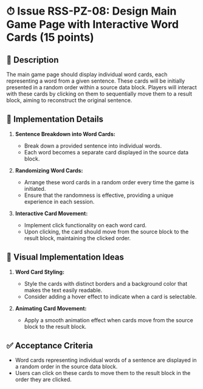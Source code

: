 # ⏱ Issue RSS-PZ-08: Design Main Game Page with Interactive Word Cards (15 points)

## 📝 Description

The main game page should display individual word cards, each representing a word from a given sentence. These cards will be initially presented in a random order within a source data block. Players will interact with these cards by clicking on them to sequentially move them to a result block, aiming to reconstruct the original sentence.

## 🔨 Implementation Details

1. **Sentence Breakdown into Word Cards:**

   - Break down a provided sentence into individual words.
   - Each word becomes a separate card displayed in the source data block.

2. **Randomizing Word Cards:**

   - Arrange these word cards in a random order every time the game is initiated.
   - Ensure that the randomness is effective, providing a unique experience in each session.

3. **Interactive Card Movement:**

   - Implement click functionality on each word card.
   - Upon clicking, the card should move from the source block to the result block, maintaining the clicked order.

## 🎨 Visual Implementation Ideas

1. **Word Card Styling:**

   - Style the cards with distinct borders and a background color that makes the text easily readable.
   - Consider adding a hover effect to indicate when a card is selectable.

2. **Animating Card Movement:**

   - Apply a smooth animation effect when cards move from the source block to the result block.

## ✅ Acceptance Criteria

- Word cards representing individual words of a sentence are displayed in a random order in the source data block.
- Users can click on these cards to move them to the result block in the order they are clicked.
